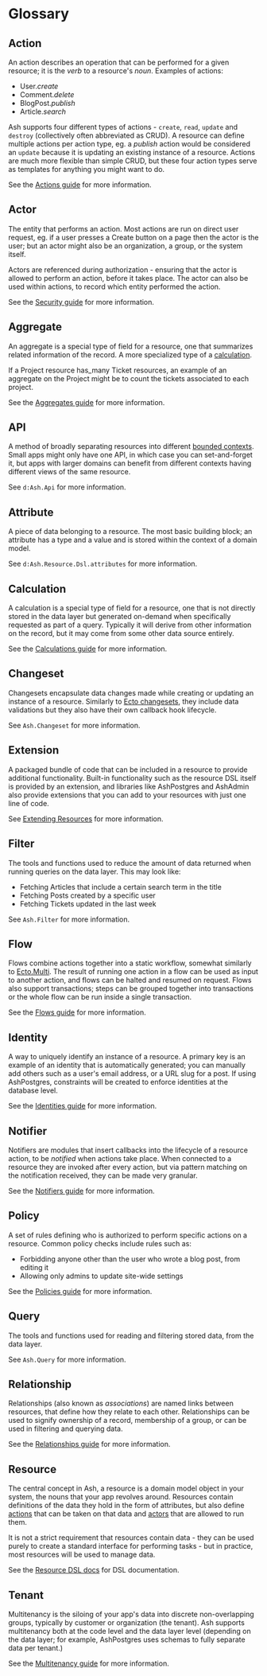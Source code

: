 # Glossary

## Action

An action describes an operation that can be performed for a given resource; it is the _verb_ to a resource's _noun_. Examples of actions:

- User._create_
- Comment._delete_
- BlogPost._publish_
- Article._search_

Ash supports four different types of actions - `create`, `read`, `update` and `destroy` (collectively often abbreviated as CRUD). A resource can define multiple actions per action type, eg. a _publish_ action would be considered an `update` because it is updating an existing instance of a resource. Actions are much more flexible than simple CRUD, but these four action types serve as templates for anything you might want to do.

See the [Actions guide](/documentation/topics/actions.md) for more information.

## Actor

The entity that performs an action. Most actions are run on direct user request, eg. if a user presses a Create button on a page then the actor is the user; but an actor might also be an organization, a group, or the system itself.

Actors are referenced during authorization - ensuring that the actor is allowed to perform an action, before it takes place. The actor can also be used within actions, to record which entity performed the action.

See the [Security guide](/documentation/topics/security.md#actors) for more information.

## Aggregate

An aggregate is a special type of field for a resource, one that summarizes related information of the record. A more specialized type of a [calculation](#calculation).

If a Project resource has_many Ticket resources, an example of an aggregate on the Project might be to count the tickets associated to each project.

See the [Aggregates guide](/documentation/topics/aggregates.md) for more information.

## API

A method of broadly separating resources into different [bounded contexts](https://martinfowler.com/bliki/BoundedContext.html). Small apps might only have one API, in which case you can set-and-forget it, but apps with larger domains can benefit from different contexts having different views of the same resource.

See `d:Ash.Api` for more information.

## Attribute

A piece of data belonging to a resource. The most basic building block; an attribute has a type and a value and is stored within the context of a domain model.

See `d:Ash.Resource.Dsl.attributes` for more information.

## Calculation

A calculation is a special type of field for a resource, one that is not directly stored in the data layer but generated on-demand when specifically requested as part of a query. Typically it will derive from other information on the record, but it may come from some other data source entirely.

See the [Calculations guide](/documentation/topics/calculations.md) for more information.

## Changeset

Changesets encapsulate data changes made while creating or updating an instance of a resource. Similarly to [Ecto changesets](https://hexdocs.pm/ecto/Ecto.Changeset.html), they include data validations but they also have their own callback hook lifecycle.

See `Ash.Changeset` for more information.

## Extension

A packaged bundle of code that can be included in a resource to provide additional functionality. Built-in functionality such as the resource DSL itself is provided by an extension, and libraries like AshPostgres and AshAdmin also provide extensions that you can add to your resources with just one line of code.

See [Extending Resources](/documentation/tutorials/extending-resources.md) for more information.

## Filter

The tools and functions used to reduce the amount of data returned when running queries on the data layer. This may look like:

- Fetching Articles that include a certain search term in the title
- Fetching Posts created by a specific user
- Fetching Tickets updated in the last week

See `Ash.Filter` for more information.

## Flow

Flows combine actions together into a static workflow, somewhat similarly to [Ecto.Multi](https://hexdocs.pm/ecto/Ecto.Multi.html). The result of running one action in a flow can be used as input to another action, and flows can be halted and resumed on request. Flows also support transactions; steps can be grouped together into transactions or the whole flow can be run inside a single transaction.

See the [Flows guide](/documentation/topics/flows.md) for more information.

## Identity

A way to uniquely identify an instance of a resource. A primary key is an example of an identity that is automatically generated; you can manually add others such as a user's email address, or a URL slug for a post. If using AshPostgres, constraints will be created to enforce identities at the database level.

See the [Identities guide](/documentation/topics/identities.md) for more information.

## Notifier

Notifiers are modules that insert callbacks into the lifecycle of a resource action, to be _notified_ when actions take place. When connected to a resource they are invoked after every action, but via pattern matching on the notification received, they can be made very granular.

See the [Notifiers guide](/documentation/topics/notifiers.md) for more information.

## Policy

A set of rules defining who is authorized to perform specific actions on a resource. Common policy checks include rules such as:

- Forbidding anyone other than the user who wrote a blog post, from editing it
- Allowing only admins to update site-wide settings

See the [Policies guide](/documentation/topics/policies.md) for more information.

## Query

The tools and functions used for reading and filtering stored data, from the data layer.

See `Ash.Query` for more information.

## Relationship

Relationships (also known as _associations_) are named links between resources, that define how they relate to each other. Relationships can be used to signify ownership of a record, membership of a group, or can be used in filtering and querying data.

See the [Relationships guide](/documentation/topics/relationships.md) for more information.

## Resource

The central concept in Ash, a resource is a domain model object in your system, the nouns that your app revolves around. Resources contain definitions of the data they hold in the form of attributes, but also define [actions](#action) that can be taken on that data and [actors](#actor) that are allowed to run them.

It is not a strict requirement that resources contain data - they can be used purely to create a standard interface for performing tasks - but in practice, most resources will be used to manage data.

See the [Resource DSL docs](dsl-ash-resource.html) for DSL documentation.

## Tenant

Multitenancy is the siloing of your app's data into discrete non-overlapping groups, typically by customer or organization (the tenant). Ash supports multitenancy both at the code level and the data layer level (depending on the data layer; for example, AshPostgres uses schemas to fully separate data per tenant.)

See the [Multitenancy guide](/documentation/topics/multitenancy.md) for more information.
